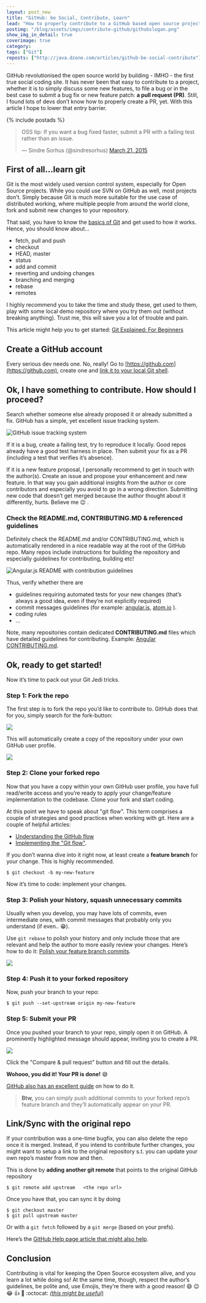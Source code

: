 ```yaml
---
layout: post_new
title: "GitHub: be Social, Contribute, Learn"
lead: "How to properly contribute to a GitHub based open source project"
postimg: "/blog/assets/imgs/contribute-github/githubslogan.png"
show_img_in_detail: true
coverimage: true
category:
tags: ["Git"]
reposts: ["http://java.dzone.com/articles/github-be-social-contribute"]
---
```


<div class="article-intro">
    GitHub revolutionised the open source world by building - IMHO - the first true social coding site. It has never been that easy to contribute to a project, whether it is to simply discuss some new features, to file a bug or in the best case to submit a bug fix or new feature patch: <strong>a pull request (PR)</strong>. Still, I found lots of devs don’t know how to properly create a PR, yet. With this article I hope to lower that entry barrier.
</div>

{% include postads %}

<blockquote class="twitter-tweet" lang="en"><p lang="en" dir="ltr">OSS tip: If you want a bug fixed faster, submit a PR with a failing test rather than an issue.</p>&mdash; Sindre Sorhus (@sindresorhus) <a href="https://twitter.com/sindresorhus/status/579306280495357953">March 21, 2015</a></blockquote>
<script async src="//platform.twitter.com/widgets.js" charset="utf-8"> </script>

## First of all…learn git

Git is the most widely used version control system, especially for Open Source projects. While you could use SVN on GitHub as well, most projects don’t. Simply because Git is much more suitable for the use case of distributed working, where multiple people from around the world clone, fork and submit new changes to your repository.

That said, you have to know the [basics of Git](/blog/2013/04/git-explained/) and get used to how it works. Hence, you should know about…

- fetch, pull and push
- checkout
- HEAD, master
- status
- add and commit
- reverting and undoing changes
- branching and merging
- rebase
- remotes

I highly recommend you to take the time and study these, get used to them, play with some local demo repository where you try them out (without breaking anything). Trust me, this will save you a lot of trouble and pain. 

This article might help you to get started: [Git Explained: For Beginners](/blog/2013/04/git-explained)

## Create a GitHub account

Every serious dev needs one. No, really! Go to [https://github.com](https://github.com), create one and [link it to your local Git shell](https://help.github.com/articles/generating-ssh-keys/).

## Ok, I have something to contribute. How should I proceed?

Search whether someone else already proposed it or already submitted a fix. GitHub has a simple, yet excellent issue tracking system.

![GitHub issue tracking system](/blog/assets/imgs/contribute-github/github_issues.png)

If it is a bug, create a failing test, try to reproduce it locally. Good repos already have a good test harness in place. Then submit your fix as a PR (including a test that verifies it’s absence).

If it is a new feature proposal, I personally recommend to get in touch with the author(s). Create an issue and propose your enhancement and new feature. In that way you gain additional insights from the author or core contributors and especially you avoid to go in a wrong direction. Submitting new code that doesn’t get merged because the author thought about it differently, hurts. Believe me :wink: .

### Check the README.md, CONTRIBUTING.MD & referenced guidelines

Definitely check the README.md and/or CONTRIBUTING.md, which is automatically rendered in a nice readable way at the root of the GitHub repo. Many repos include instructions for building the repository and especially guidelines for contributing, building etc!

![Angular.js README with contribution guidelines](/blog/assets/imgs/contribute-github/contribution_guidelines.png)

Thus, verify whether there are

- guidelines requiring automated tests for your new changes (that’s always a good idea, even if they’re not explicitly required)
- commit messages guidelines (for example: [angular.js](https://github.com/angular/angular.js/blob/master/CONTRIBUTING.md#commit), [atom.io](https://atom.io/docs/v0.186.0/contributing#git-commit-messages) ).
- coding rules
- ...

Note, many repositories contain dedicated **CONTRIBUTING.md** files which have detailed guidelines for contributing. Example: [Angular CONTRIBUTING.md](https://github.com/angular/angular/blob/master/CONTRIBUTING.md).

## Ok, ready to get started!

Now it’s time to pack out your Git Jedi tricks.

### Step 1: Fork the repo

The first step is to fork the repo you’d like to contribute to. GitHub does that for you, simply search for the fork-button:

![](/blog/assets/imgs/contribute-github/forkbutton.png)

This will automatically create a copy of the repository under your own GitHub user profile.

![](/blog/assets/imgs/contribute-github/forkedrepo.png)

### Step 2: Clone your forked repo

Now that you have a copy within your own GitHub user profile, you have full read/write access and you’re ready to apply your change/feature implementation to the codebase. Clone your fork and start coding.

At this point we have to speak about "git flow". This term comprises a couple of strategies and good practices when working with git. Here are a couple of helpful articles:

- [Understanding the GitHub flow](https://guides.github.com/introduction/flow/)
- [Implementing the "Git flow"](/blog/2014/09/implementing-the-git-flow/).

If you don’t wanna dive into it right now, at least create a **feature branch** for your change. This is highly recommended.

```
$ git checkout -b my-new-feature
```

Now it’s time to code: implement your changes.

### Step 3: Polish your history, squash unnecessary commits

Usually when you develop, you may have lots of commits, even intermediate ones, with commit messages that probably only you understand (if even.. :grin:).

Use `git rebase` to polish your history and only include those that are relevant and help the author to more easily review your changes. Here’s how to do it: [Polish your feature branch commits](/blog/2013/04/git-explained/#Polishingyourfeaturebranchcommits).

![](/blog/assets/imgs/git-clean-history.gif)

### Step 4: Push it to your forked repository

Now, push your branch to your repo:

```
$ git push --set-upstream origin my-new-feature
```

### Step 5: Submit your PR

Once you pushed your branch to your repo, simply open it on GitHub. A prominently highlighted message should appear, inviting you to create a PR.

![](/blog/assets/imgs/contribute-github/github-pr-message.png)

Click the "Compare & pull request" button and fill out the details. 

**Wohooo, you did it! Your PR is done!** :smile:

[GitHub also has an excellent guide](https://help.github.com/articles/using-pull-requests/) on how to do it.

> **Btw,** you can simply push additional commits to your forked repo’s feature branch and they’ll automatically appear on your PR.

## Link/Sync with the original repo

If your contribution was a one-time bugfix, you can also delete the repo once it is merged. Instead, if you intend to contribute further changes, you might want to setup a link to the original repository s.t. you can update your own repo’s master from now and then.

This is done by **adding another git remote** that points to the original GitHub repository

```
$ git remote add upstream 	<the repo url>
```

Once you have that, you can sync it by doing

```
$ git checkout master
$ git pull upstream master
```

Or with a `git fetch` followed by a `git merge` (based on your prefs).

Here’s the [GitHub Help page article that might also help](https://help.github.com/articles/fork-a-repo/#keep-your-fork-synced).

## Conclusion

Contributing is vital for keeping the Open Source ecosystem alive, and you learn a lot while doing so! At the same time, though, respect the author’s guidelines, be polite and, use Emojis, they’re there with a good reason! :smile: :wink: :joy: :+1: :clap: :octocat: [_(this might be useful)_](http://www.emoji-cheat-sheet.com/)
